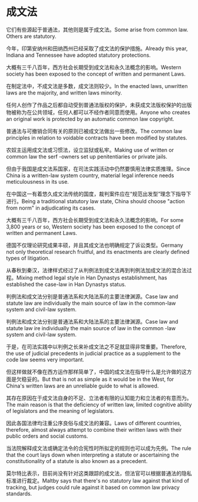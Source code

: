 # 成文法

<p><span class="chinese">它们有些源起于普通法，其他则是属于成文法。</span><span class="english">Some arise from common law. Others are statutory.</span></p>

<p><span class="chinese">今年，印第安纳州和田纳西州已经采取了成文法的保护措施。</span><span class="english">Already this year, Indiana and Tennessee have adopted statutory protections.</span></p>

<p><span class="chinese">大概有三千八百年，西方社会长期受到成文法和永久法概念的影响。</span><span class="english">Western society has been exposed to the concept of written and permanent Laws.</span></p>

<p><span class="chinese">在制定法中，不成文法是多数，成文法则较少。</span><span class="english">In the enacted laws, unwritten laws are the majority, and written laws minority.</span></p>

<p><span class="chinese">任何人创作了作品之后都自动受到普通法版权的保护，未获成文法版权保护的出版物被称为在公共领域，任何人都可以不经作者同意而使用。</span><span class="english">Anyone who creates an original work is protected by an automatic common law copyright.</span></p>

<p><span class="chinese">普通法与可撤销合同有关的原则已被成文法做出一些修改。</span><span class="english">The common law principles in relation to voidable contracts have been modified by statutes.</span></p>

<p><span class="chinese">农奴主运用成文法或习惯法，设立监狱或私牢。</span><span class="english">Making use of written or common law the serf -owners set up penitentiaries or private jails.</span></p>

<p><span class="chinese">但由于我国是成文法系国家，在司法实践活动中仍然要慎用法律实质推理。</span><span class="english">Since China is a written-law system country, material legal inference needs meticulousness in its use.</span></p>

<p><span class="chinese">在中国这一有着悠久成文法传统的国度，裁判案件应在“规范出发型”理念下指导下进行。</span><span class="english">Being a traditional statutory law state, China should choose "action from norm" in adjudicating its cases.</span></p>

<p><span class="chinese">大概有三千八百年，西方社会长期受到成文法和永久法概念的影响。</span><span class="english">For some 3,800 years or so, Western society has been exposed to the concept of written and permanent Laws.</span></p>

<p><span class="chinese">德国不仅理论研究成果丰硕，并且其成文法也明确规定了诉讼类型。</span><span class="english">Germany not only theoretical research fruitful, and its enactments are clearly defined types of litigation.</span></p>

<p><span class="chinese">从春秋到秦汉，法律样式经过了从判例法到成文法再到判例法加成文法的混合法过程。</span><span class="english">Mixing method legal style in Han Dynastys establishment, has established the case-law in Han Dynastys status.</span></p>

<p><span class="chinese">判例法和成文法分别是普通法系和大陆法系的主要法律渊源。</span><span class="english">Case law and statute law are individually the main source of law in the common-law system and civil-law system.</span></p>

<p><span class="chinese">判例法和成文法分别是普通法系和大陆法系的主要法律渊源。</span><span class="english">Case law and statute law ire individually the main source of law in the common -law system and civil-law system.</span></p>

<p><span class="chinese">于是，在司法实践中以判例之长来补成文法之不足就显得非常重要。</span><span class="english">Therefore, the use of judicial precedents in judicial practice as a supplement to the code law seems very important.</span></p>

<p><span class="chinese">但这样做就不像在西方运作那样简单了，中国的成文法在指导什么是允许做的这方面是欠稳妥的。</span><span class="english">But that is not as simple as it would be in the West, for China's written laws are an unreliable guide to what is allowed.</span></p>

<p><span class="chinese">其存在原因在于成文法自身的不足、立法者有限的认知能力和立法者的有意而为。</span><span class="english">The main reason is that the deficiency of written law, limited cognitive ability of legislators and the meaning of legislators.</span></p>

<p><span class="chinese">因此各国法律均注重公序良俗与成文法的兼容。</span><span class="english">Laws of different countries, therefore, almost always attempt to combine their written laws with their public orders and social customs.</span></p>

<p><span class="chinese">当法院解释成文法或确定法令的合宪性时所拟定的规则也可以成为先例。</span><span class="english">The rule that the court lays down when interpreting a statute or ascertaining the constitutionality of a statute is also known as a precedent.</span></p>

<p><span class="chinese">莫尔特比表示，目前尚没有针对这类跟踪的成文法，但法官可以根据普通法的隐私标准进行裁定。</span><span class="english">Maltby says that there's no statutory law against that kind of tracking, but judges could rule against it based on common law privacy standards.</span></p>

